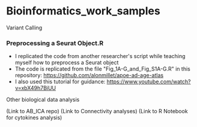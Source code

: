 # Bioinformatics_work_samples

Variant Calling

### Preprocessing a Seurat Object.R   
- I replicated the code from another researcher's script while teaching myself how to preprocess a Seurat object
- The code is replicated from the file "Fig_1A-G_and_Fig_S1A-G.R" in this repository: https://github.com/alonmillet/apoe-ad-age-atlas
- I also used this tutorial for guidance: https://www.youtube.com/watch?v=xbX49h7BiUU  


Other biological data analysis

(Link to AB_ICA repo)
(Link to Connectivity analyses)
(Link to R Notebook for cytokines analysis)
